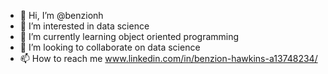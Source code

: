 - 👋 Hi, I’m @benzionh
- 👀 I’m interested in data science 
- 🌱 I’m currently learning object oriented programming 
- 💞️ I’m looking to collaborate on data science
- 📫 How to reach me www.linkedin.com/in/benzion-hawkins-a13748234/

<!---
benzionh/benzionh is a ✨ special ✨ repository because its `README.md` (this file) appears on your GitHub profile.
You can click the Preview link to take a look at your changes.
--->
